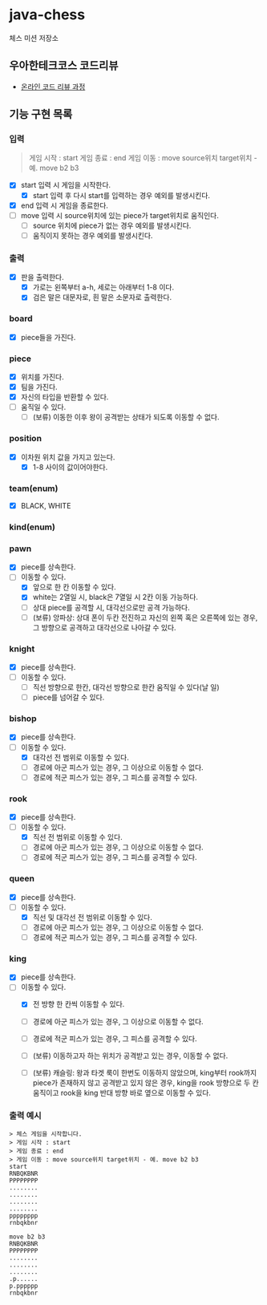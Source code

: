 # java-chess

체스 미션 저장소

## 우아한테크코스 코드리뷰

- [온라인 코드 리뷰 과정](https://github.com/woowacourse/woowacourse-docs/blob/master/maincourse/README.md)

## 기능 구현 목록

### 입력

> 게임 시작 : start
> 게임 종료 : end
> 게임 이동 : move source위치 target위치 - 예. move b2 b3
- [x] start 입력 시 게임을 시작한다.
  - [x] start 입력 후 다시 start를 입력하는 경우 예외를 발생시킨다.
- [x] end 입력 시 게임을 종료한다.
- [ ] move 입력 시 source위치에 있는 piece가 target위치로 움직인다.
  - [ ] source 위치에 piece가 없는 경우 예외를 발생시킨다.
  - [ ] 움직이지 못하는 경우 예외를 발생시킨다.

### 출력
- [x] 판을 출력한다.
    - [x] 가로는 왼쪽부터 a-h, 세로는 아래부터 1-8 이다.
    - [x] 검은 말은 대문자로, 흰 말은 소문자로 출력한다.

### board
- [x] piece들을 가진다.

### piece
- [x] 위치를 가진다.
- [x] 팀을 가진다.
- [x] 자신의 타입을 반환할 수 있다.
- [ ] 움직일 수 있다.
  - [ ] (보류) 이동한 이후 왕이 공격받는 상태가 되도록 이동할 수 없다.

### position
- [x] 이차원 위치 값을 가지고 있는다.
  - [x] 1-8 사이의 값이어야한다.

### team(enum)
- [x] BLACK, WHITE

### kind(enum)

### pawn
- [x] piece를 상속한다.
- [ ] 이동할 수 있다.
  - [x] 앞으로 한 칸 이동할 수 있다.
  - [x] white는 2열일 시, black은 7열일 시 2칸 이동 가능하다.
  - [ ] 상대 piece를 공격할 시, 대각선으로만 공격 가능하다. 
  - [ ] (보류) 앙파상: 상대 폰이 두칸 전진하고 자신의 왼쪽 혹은 오른쪽에 있는 경우, 그 방향으로 공격하고 대각선으로 나아갈 수 있다.

### knight
- [x] piece를 상속한다.
- [ ] 이동할 수 있다.
  - [ ] 직선 방향으로 한칸, 대각선 방향으로 한칸 움직일 수 있다(날 일)
  - [ ] piece를 넘어갈 수 있다.

### bishop
- [x] piece를 상속한다.
- [ ] 이동할 수 있다.
  - [x] 대각선 전 범위로 이동할 수 있다.
  - [ ] 경로에 아군 피스가 있는 경우, 그 이상으로 이동할 수 없다.
  - [ ] 경로에 적군 피스가 있는 경우, 그 피스를 공격할 수 있다.

### rook
- [x] piece를 상속한다.
- [ ] 이동할 수 있다.
  - [x] 직선 전 범위로 이동할 수 있다.
  - [ ] 경로에 아군 피스가 있는 경우, 그 이상으로 이동할 수 없다.
  - [ ] 경로에 적군 피스가 있는 경우, 그 피스를 공격할 수 있다.

### queen
- [x] piece를 상속한다.
- [ ] 이동할 수 있다.
  - [x] 직선 및 대각선 전 범위로 이동할 수 있다.
  - [ ] 경로에 아군 피스가 있는 경우, 그 이상으로 이동할 수 없다.
  - [ ] 경로에 적군 피스가 있는 경우, 그 피스를 공격할 수 있다.

### king
- [x] piece를 상속한다.
- [ ] 이동할 수 있다.
  - [x] 전 방향 한 칸씩 이동할 수 있다.
  - [ ] 경로에 아군 피스가 있는 경우, 그 이상으로 이동할 수 없다.
  - [ ] 경로에 적군 피스가 있는 경우, 그 피스를 공격할 수 있다.
  - [ ] (보류) 이동하고자 하는 위치가 공격받고 있는 경우, 이동할 수 없다.
  - [ ] (보류) 캐슬링: 왕과 타겟 룩이 한번도 이동하지 않았으며, king부터 rook까지 piece가 존재하지 않고 공격받고 있지 않은 경우, king을 rook 방향으로 두 칸 움직이고 rook을 king 반대 방향 바로 옆으로 이동할 수 있다.


### 출력 예시

```
> 체스 게임을 시작합니다.
> 게임 시작 : start
> 게임 종료 : end
> 게임 이동 : move source위치 target위치 - 예. move b2 b3
start
RNBQKBNR
PPPPPPPP
........
........
........
........
pppppppp
rnbqkbnr

move b2 b3
RNBQKBNR
PPPPPPPP
........
........
........
.p......
p.pppppp
rnbqkbnr

```
